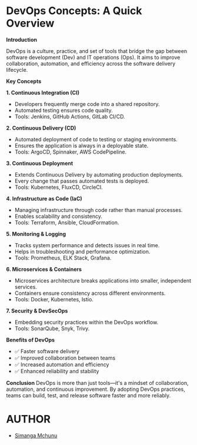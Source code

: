 # **DevOps Concepts: A Quick Overview**
**Introduction**

DevOps is a culture, practice, and set of tools that bridge the gap between software development (Dev) and IT operations (Ops). It aims to improve collaboration, automation, and efficiency across the software delivery lifecycle.

**Key Concepts**

**1. Continuous Integration (CI)**
- Developers frequently merge code into a shared repository.
- Automated testing ensures code quality.
- Tools: Jenkins, GitHub Actions, GitLab CI/CD.

**2. Continuous Delivery (CD)**
- Automated deployment of code to testing or staging environments.
- Ensures the application is always in a deployable state.
- Tools: ArgoCD, Spinnaker, AWS CodePipeline.

**3. Continuous Deployment**
- Extends Continuous Delivery by automating production deployments.
- Every change that passes automated tests is deployed.
- Tools: Kubernetes, FluxCD, CircleCI.

**4. Infrastructure as Code (IaC)**
- Managing infrastructure through code rather than manual processes.
- Enables scalability and consistency.
- Tools: Terraform, Ansible, CloudFormation.

**5. Monitoring & Logging**
- Tracks system performance and detects issues in real time.
- Helps in troubleshooting and performance optimization.
- Tools: Prometheus, ELK Stack, Grafana.

**6. Microservices & Containers**
- Microservices architecture breaks applications into smaller, independent services.
- Containers ensure consistency across different environments.
- Tools: Docker, Kubernetes, Istio.

**7. Security & DevSecOps**
- Embedding security practices within the DevOps workflow.
- Tools: SonarQube, Snyk, Trivy.

**Benefits of DevOps**

- ✅ Faster software delivery
- ✅ Improved collaboration between teams
- ✅ Increased automation and efficiency
- ✅ Enhanced reliability and stability

**Conclusion**
DevOps is more than just tools—it's a mindset of collaboration, automation, and continuous improvement. By adopting DevOps practices, teams can build, test, and release software faster and more reliably.

# AUTHOR
- [Simanga Mchunu](https://github.com/Simacoder)